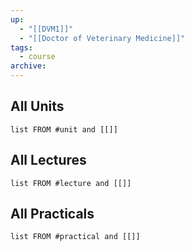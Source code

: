```yaml
---
up:
  - "[[DVM1]]"
  - "[[Doctor of Veterinary Medicine]]"
tags:
  - course
archive:
---
```

## All Units
```dataview
list FROM #unit and [[]]
```

## All Lectures
```dataview
list FROM #lecture and [[]]
```

## All Practicals
```dataview
list FROM #practical and [[]]
```
